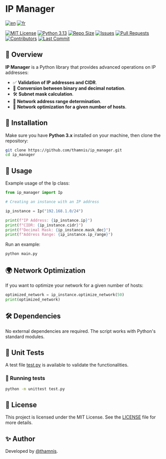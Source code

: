# IP Manager

[![en](https://img.shields.io/badge/lang-en-red.svg)](/README.md) [![fr](https://img.shields.io/badge/lang-fr-blue.svg)](/README.fr.md)

[![MIT License](https://img.shields.io/badge/License-MIT-blue.svg)](/LICENSE)
[![Python 3.13](https://img.shields.io/badge/Python-3.13-blue)](https://www.python.org/)
[![Repo Size](https://img.shields.io/github/repo-size/thamnis/ip_manager)](https://github.com/thamnis/ip_manager)
[![Issues](https://img.shields.io/github/issues/thamnis/ip_manager)](https://github.com/thamnis/ip_manager/issues)
[![Pull Requests](https://img.shields.io/github/issues-pr/thamnis/ip_manager)](https://github.com/thamnis/ip_manager/pulls)
[![Contributors](https://img.shields.io/github/contributors/thamnis/ip_manager)](https://github.com/thamnis/ip_manager/graphs/contributors)
[![Last Commit](https://img.shields.io/github/last-commit/thamnis/ip_manager)](https://github.com/thamnis/ip_manager/commits/main)

## 📌 Overview

**IP Manager** is a Python library that provides advanced operations on IP addresses:

- ✅ **Validation of IP addresses and CIDR**.
- 🔄 **Conversion between binary and decimal notation**.
- 🛠 **Subnet mask calculation**.
- 📍 **Network address range determination**.
- 🚀 **Network optimization for a given number of hosts**.

## 🚀 Installation

Make sure you have **Python 3.x** installed on your machine, then clone the repository:

```bash
git clone https://github.com/thamnis/ip_manager.git
cd ip_manager
```

## 📖 Usage

Example usage of the Ip class:

``` Python
from ip_manager import Ip

# Creating an instance with an IP address

ip_instance = Ip("192.168.1.0/24")

print(f"IP Address: {ip_instance.ip}")
print(f"CIDR: {ip_instance.cidr}")
print(f"Decimal Mask: {ip_instance.mask_dec}")
print(f"Address Range: {ip_instance.ip_range}")
```

Run an example:

``` Bash
python main.py
```

## 🌍 Network Optimization

If you want to optimize your network for a given number of hosts:

``` Python
optimized_network = ip_instance.optimize_network(50)
print(optimized_network)
```

## 🛠 Dependencies

No external dependencies are required. The script works with Python's standard modules.

## 🧪 Unit Tests

A test file [test.py](/test.py) is available to validate the functionalities.

### 🔹 Running tests

``` Bash
python -m unittest test.py
```

## 📜 License

This project is licensed under the MIT License. See the [LICENSE](/LICENSE) file for more details.

## ✨ Author

Developed by [@thamnis](https://www.github.com/thamnis).
